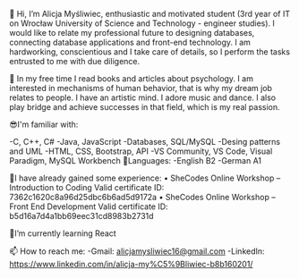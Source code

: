 👋 Hi, I’m Alicja Myśliwiec, enthusiastic and motivated student (3rd year of IT on Wrocław University of Science and Technology - engineer studies). I would like to relate my professional future to designing databases, connecting database applications and front-end technology. I am hardworking, conscientious and I take care of details, so I perform the tasks entrusted to me with due diligence.

👀 In my free time I read books and articles about psychology. I am interested in mechanisms of human behavior, that is why my dream job relates to people. I have an artistic mind. I adore music and dance. I also play bridge and achieve successes in that field, which is my real passion.

😎I'm familiar with:

-C, C++, C#
-Java, JavaScript
-Databases, SQL/MySQL
-Desing patterns and UML
-HTML, CSS, Bootstrap, API
-VS Community, VS Code, Visual Paradigm, MySQL Workbench
💬Languages:
-English B2
-German A1

💪I have already gained some experience:
•	SheCodes Online Workshop – Introduction to Coding
Valid certificate ID: 7362c1620c8a96d25dbc6b6ad5d9172a
•	SheCodes Online Workshop – Front End Development
Valid certificate ID: b5d16a7d4a1bb69eec31cd8983b2731d

🌱I’m currently learning React 
 
📫 How to reach me:
-Gmail: alicjamysliwiec16@gmail.com
-LinkedIn: https://www.linkedin.com/in/alicja-my%C5%9Bliwiec-b8b160201/
